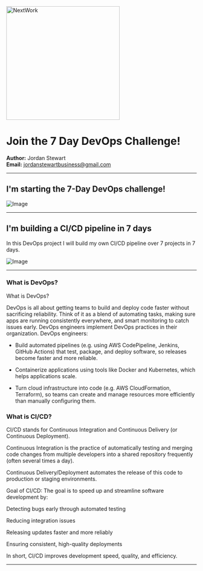 <img src="https://cdn.prod.website-files.com/677c400686e724409a5a7409/6790ad949cf622dc8dcd9fe4_nextwork-logo-leather.svg" alt="NextWork" width="300" />

# Join the 7 Day DevOps Challenge!


**Author:** Jordan Stewart  
**Email:** jordanstewartbusiness@gmail.com

---

## I'm starting the 7-Day DevOps challenge!

![Image](http://learn.nextwork.org/authentic_azure_zealous_melon/uploads/aws-devops-cicd_ba6d42ae)

---

## I'm building a CI/CD pipeline in 7 days

In this DevOps project I will build my own CI/CD pipeline over 7 projects in 7 days. 

![Image](http://learn.nextwork.org/authentic_azure_zealous_melon/uploads/aws-devops-cicd_a1b2c3d4)

---

### What is DevOps?

What is DevOps?

DevOps is all about getting teams to build and deploy code faster without sacrificing reliability. Think of it as a blend of automating tasks, making sure apps are running consistently everywhere, and smart monitoring to catch issues early.
DevOps engineers implement DevOps practices in their organization. DevOps engineers:

- Build automated pipelines (e.g. using AWS CodePipeline, Jenkins, GitHub Actions) that test, package, and deploy software, so releases become faster and more reliable.

- Containerize applications using tools like Docker and Kubernetes, which helps applications scale.

- Turn cloud infrastructure into code (e.g. AWS CloudFormation, Terraform), so teams can create and manage resources more efficiently than manually configuring them.

### What is CI/CD?

CI/CD stands for Continuous Integration and Continuous Delivery (or Continuous Deployment).

Continuous Integration is the practice of automatically testing and merging code changes from multiple developers into a shared repository frequently (often several times a day).

Continuous Delivery/Deployment automates the release of this code to production or staging environments.

Goal of CI/CD:
The goal is to speed up and streamline software development by:

Detecting bugs early through automated testing

Reducing integration issues

Releasing updates faster and more reliably

Ensuring consistent, high-quality deployments

In short, CI/CD improves development speed, quality, and efficiency.

---

